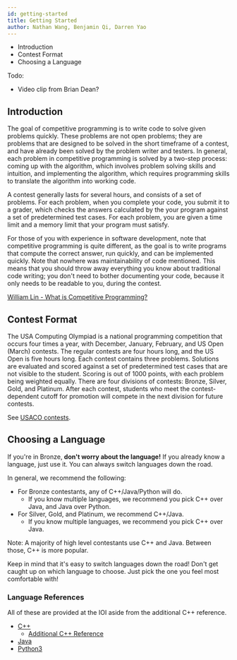 ```yaml
---
id: getting-started
title: Getting Started
author: Nathan Wang, Benjamin Qi, Darren Yao
---
```


 - Introduction
 - Contest Format
 - Choosing a Language

<!-- END DESCRIPTION -->


Todo:

  - Video clip from Brian Dean?

## Introduction

The goal of competitive programming is to write code to solve given problems quickly. These problems are not open problems; they are problems that are designed to be solved in the short timeframe of a contest, and have already been solved by the problem writer and testers. In general, each problem in competitive programming is solved by a two-step process: coming up with the algorithm, which involves problem solving skills and intuition, and implementing the algorithm, which requires programming skills to translate the algorithm into working code.

A contest generally lasts for several hours, and consists of a set of problems. For each problem, when you complete your  code, you submit it to a grader, which checks the answers calculated by the your program against a set of predetermined test cases. For each problem, you are given a time limit and a memory limit that your program must satisfy.

For those of you with experience in software development, note that competitive programming is quite different, as the goal is to write programs that compute the correct answer, run quickly, and can be implemented quickly. Note that nowhere was maintainability of code mentioned. This means that you should throw away everything you know about traditional code writing; you don't need to bother documenting your code, because it only needs to be readable to you, during the contest.

[William Lin - What is Competitive Programming?](https://www.youtube.com/watch?time_continue=1&v=ueNT-w7Oluw)

## Contest Format

The USA Computing Olympiad is a national programming competition that occurs four times a year, with December, January, February, and US Open (March) contests. The regular contests are four hours long, and the US Open is five hours long. Each contest contains three problems. Solutions are evaluated and scored against a set of predetermined test cases that are not visible to the student. Scoring is out of 1000 points, with each problem being weighted equally. There are four divisions of contests: Bronze, Silver, Gold, and Platinum. After each contest, students who meet the contest-dependent cutoff for promotion will compete in the next division for future contests.

See [USACO contests](http://www.usaco.org/index.php?page=contests).

## Choosing a Language

If you're in Bronze, **don't worry about the language!** If you already know a language, just use it. You can always switch languages down the road.

In general, we recommend the following:

- For Bronze contestants, any of C++/Java/Python will do.
  - If you know multiple languages, we recommend you pick C++ over Java, and Java over Python.
- For Silver, Gold, and Platinum, we recommend C++/Java.
  - If you know multiple languages, we recommend you pick C++ over Java.

Note: A majority of high level contestants use C++ and Java. Between those, C++ is more popular.

Keep in mind that it's easy to switch languages down the road! Don't get caught up on which language to choose. Just pick the one you feel most comfortable with!

### Language References

All of these are provided at the IOI aside from the additional C++ reference.

 - [C++](https://en.cppreference.com/w/)
   - [Additional C++ Reference](http://www.cplusplus.com/)
 - [Java](https://docs.oracle.com/javase/8/docs/api/overview-summary.html)
 - [Python3](https://docs.python.org/3/reference/)
